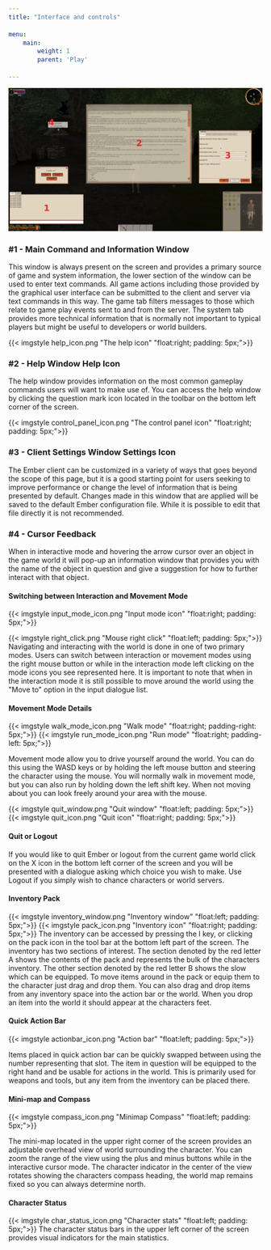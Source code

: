 ```yaml
---
title: "Interface and controls"

menu:
    main:
        weight: 1
        parent: 'Play'

---
```


![](img.png)
### #1 - Main Command and Information Window
This window is always present on the screen and provides a primary source of game and system information, the lower section of the window can be used to enter text commands. All game actions including those provided by the graphical user interface can be submitted to the client and server via text commands in this way. The game tab filters messages to those which relate to game play events sent to and from the server. The system tab provides more technical information that is normally not important to typical players but might be useful to developers or world builders.


{{< imgstyle help_icon.png "The help icon" "float:right; padding: 5px;">}}
### #2 - Help Window Help Icon
The help window provides information on the most common gameplay commands users will want to make use of. You can access the help window by clicking the question mark icon located in the toolbar on the bottom left corner of the screen.

{{< imgstyle control_panel_icon.png "The control panel icon" "float:right; padding: 5px;">}}
### #3 - Client Settings Window Settings Icon
The Ember client can be customized in a variety of ways that goes beyond the scope of this page, but it is a good starting point for users seeking to improve performance or change the level of information that is being presented by default. Changes made in this window that are applied will be saved to the default Ember configuration file. While it is possible to edit that file directly it is not recommended.

### #4 - Cursor Feedback
When in interactive mode and hovering the arrow cursor over an object in the game world it will pop-up an information window that provides you with the name of the object in question and give a suggestion for how to further interact with that object.

#### Switching between Interaction and Movement Mode
{{< imgstyle input_mode_icon.png "Input mode icon" "float:right; padding: 5px;">}}

{{< imgstyle right_click.png "Mouse right click" "float:left; padding: 5px;">}}
Navigating and interacting with the world is done in one of two primary modes. Users can switch between interaction or movement modes using the right mouse button or while in the interaction mode left clicking on the mode icons you see represented here. It is important to note that when in the interaction mode it is still possible to move around the world using the "Move to" option in the input dialogue list.

#### Movement Mode Details
{{< imgstyle walk_mode_icon.png "Walk mode" "float:right; padding-right: 5px;">}}
{{< imgstyle run_mode_icon.png "Run mode" "float:right; padding-left: 5px;">}}

Movement mode allow you to drive yourself around the world. You can do this using the WASD keys or by holding the left mouse button and steering the character using the mouse. You will normally walk in movement mode, but you can also run by holding down the left shift key. When not moving about you can look freely around your area with the mouse.

{{< imgstyle quit_window.png "Quit window" "float:left; padding: 5px;">}}
{{< imgstyle quit_icon.png "Quit icon" "float:right; padding: 5px;">}}
#### Quit or Logout

If you would like to quit Ember or logout from the current game world click on the X icon in the bottom left corner of the screen and you will be presented with a dialogue asking which choice you wish to make. Use Logout if you simply wish to chance characters or world servers.

#### Inventory Pack
{{< imgstyle inventory_window.png "Inventory window" "float:left; padding: 5px;">}}
{{< imgstyle pack_icon.png "Inventory icon" "float:right; padding: 5px;">}}
The inventory can be accessed by pressing the I key, or clicking on the pack icon in the tool bar at the bottom left part of the screen. The inventory has two sections of interest. The section denoted by the red letter A shows the contents of the pack and represents the bulk of the characters inventory. The other section denoted by the red letter B shows the slow which can be equipped. To move items around in the pack or equip them to the character just drag and drop them. You can also drag and drop items from any inventory space into the action bar or the world. When you drop an item into the world it should appear at the characters feet.

#### Quick Action Bar
{{< imgstyle actionbar_icon.png "Action bar" "float:left; padding: 5px;">}}

Items placed in quick action bar can be quickly swapped between using the number representing that slot. The item in question will be equipped to the right hand and be usable for actions in the world. This is primarily used for weapons and tools, but any item from the inventory can be placed there.

#### Mini-map and Compass
{{< imgstyle compass_icon.png "Minimap Compass" "float:left; padding: 5px;">}}

The mini-map located in the upper right corner of the screen provides an adjustable overhead view of world surrounding the character. You can zoom the range of the view using the plus and minus buttons while in the interactive cursor mode. The character indicator in the center of the view rotates showing the characters compass heading, the world map remains fixed so you can always determine north.

#### Character Status
{{< imgstyle char_status_icon.png "Character stats" "float:left; padding: 5px;">}}
The character status bars in the upper left corner of the screen provides visual indicators for the main statistics. 

